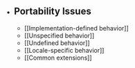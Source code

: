 - ## Portability Issues
	- [[Implementation-defined behavior]]
	- [[Unspecified behavior]]
	- [[Undefined behavior]]
	- [[Locale-specific behavior]]
	- [[Common extensions]]